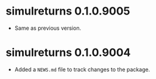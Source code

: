<!-- NEWS.md is maintained by https://cynkra.github.io/fledge, do not edit -->

# simulreturns 0.1.0.9005

- Same as previous version.


# simulreturns 0.1.0.9004

* Added a `NEWS.md` file to track changes to the package.

